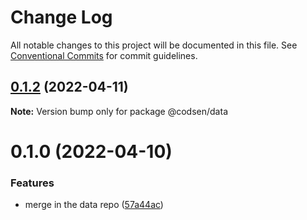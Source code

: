 # Change Log

All notable changes to this project will be documented in this file.
See [Conventional Commits](https://conventionalcommits.org) for commit guidelines.

## [0.1.2](https://github.com/codsen/codsen/compare/@codsen/data@0.1.1...@codsen/data@0.1.2) (2022-04-11)

**Note:** Version bump only for package @codsen/data





# 0.1.0 (2022-04-10)

### Features

- merge in the data repo ([57a44ac](https://github.com/codsen/codsen/commit/57a44ac66032ff716529472d68f6522db4a59273))
